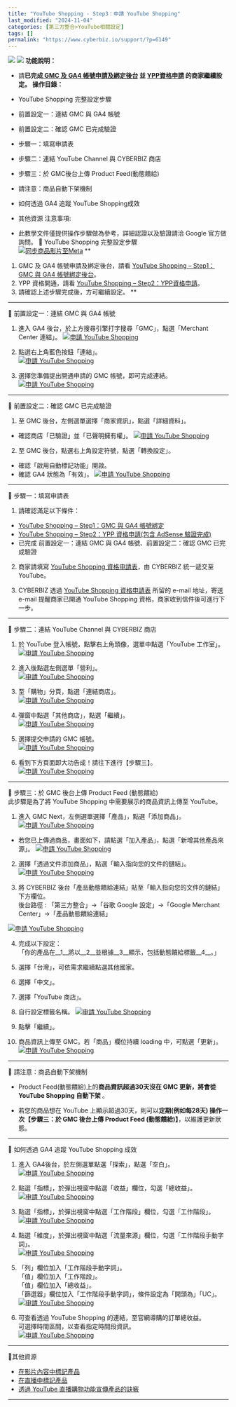 ```yaml
---
title: "YouTube Shopping - Step3：申請 YouTube Shopping"
last_modified: "2024-11-04"
categories: [第三方整合>YouTube相關設定]
tags: []
permalink: "https://www.cyberbiz.io/support/?p=6149"
---
```


![](https://www.cyberbiz.io/support/wp-content/uploads/適用站別.png)
[![](https://www.cyberbiz.io/support/wp-content/uploads/台灣站.png)](https://www.cyberbiz.io/support/?page_id=2490)
**功能說明：**  

* 請**已完成[ GMC 及 GA4 帳號申請及綁定後台](https://www.cyberbiz.io/support/?p=6118) 並 [YPP資格申請](https://www.cyberbiz.io/support/?p=1979) 的商家繼續設定。**
**操作目錄：**

* YouTube Shopping 完整設定步驟
* 前置設定一：連結 GMC 與 GA4 帳號
* 前置設定二：確認 GMC 已完成驗證
* 步驟一：填寫申請表
* 步驟二：連結 YouTube Channel 與 CYBERBIZ 商店
* 步驟三：於 GMC後台上傳 Product Feed(動態饋給)
* 請注意：商品自動下架機制
* 如何透過 GA4 追蹤 YouTube Shopping成效
* 其他資源
注意事項:  

* 此教學文件僅提供操作步驟做為參考，詳細認證以及驗證請洽 Google 官方做詢問。
📌 YouTube Shopping 完整設定步驟  
[![同步商品影片至Meta](https://www.cyberbiz.io/support/wp-content/uploads/YouTube-Shopping設定說明02.png)](https://www.cyberbiz.io/support/wp-content/uploads/YouTube-Shopping設定說明02.png) **

1. GMC 及 GA4 帳號申請及綁定後台，請看 [YouTube Shopping – Step1：GMC 與 GA4 帳號綁定後台](https://www.cyberbiz.io/support/?p=6118)。
2. YPP 資格開通，請看 [YouTube Shopping – Step2：YPP資格申請](https://www.cyberbiz.io/support/?p=1979)。
3. 請確認上述步驟完成後，方可繼續設定。
**

* * *

📌 前置設定一：連結 GMC 與 GA4 帳號  

1. 進入 GA4 後台，於上方搜尋引擎打字搜尋「GMC」，點選「Merchant Center 連結」。 [![申請 YouTube Shopping](https://www.cyberbiz.io/support/wp-content/uploads/申請-YouTube-Shopping01.png)](https://www.cyberbiz.io/support/wp-content/uploads/申請-YouTube-Shopping01.png)


2. 點選右上角藍色按鈕「連結」。  
[![申請 YouTube Shopping](https://www.cyberbiz.io/support/wp-content/uploads/申請-YouTube-Shopping02.png)](https://www.cyberbiz.io/support/wp-content/uploads/申請-YouTube-Shopping02.png)

3. 選擇您準備提出開通申請的 GMC 帳號，即可完成連結。  
[![申請 YouTube Shopping](https://www.cyberbiz.io/support/wp-content/uploads/申請YouTubeShopping09.png)](https://www.cyberbiz.io/support/wp-content/uploads/申請YouTubeShopping09.png)

* * *

📌 前置設定二：確認 GMC 已完成驗證  

1. 至 GMC 後台，左側選單選擇「商家資訊」，點選「詳細資料」。 
* 確認商店「已驗證」並「已聲明擁有權」。
[![申請 YouTube Shopping](https://www.cyberbiz.io/support/wp-content/uploads/申請YouTubeShopping23.png)](https://www.cyberbiz.io/support/wp-content/uploads/申請YouTubeShopping23.png)



2. 至 GMC 後台，點選右上角設定符號，點選「轉換設定」。  

* 確認「啟用自動標記功能」開啟。
* 確認 GA4 狀態為「有效」。
[![申請 YouTube Shopping](https://www.cyberbiz.io/support/wp-content/uploads/申請YouTubeShopping16.png)](https://www.cyberbiz.io/support/wp-content/uploads/申請YouTubeShopping16.png)

* * *

📌 步驟一：填寫申請表  

1. 請確認滿足以下條件：  

* [YouTube Shopping – Step1：GMC 與 GA4 帳號綁定](https://www.cyberbiz.io/support/?p=6118)
* [YouTube Shopping – Step2：YPP 資格申請(包含 AdSense 驗證完成)](https://www.cyberbiz.io/support/?p=1979)
* 已完成 前置設定一：連結 GMC 與 GA4 帳號、前置設定二：確認 GMC 已完成驗證


2. 商家請填寫 [YouTube Shopping 資格申請表](https://docs.google.com/forms/d/e/1FAIpQLSeC92YTZOl0E-SO03SAv-QF_rRaWXNWdYLABZXEFwnfeXhzdQ/viewform)，由 CYBERBIZ 統一遞交至 YouTube。


3. CYBERBIZ 透過 [YouTube Shopping 資格申請表](https://docs.google.com/forms/d/e/1FAIpQLSeC92YTZOl0E-SO03SAv-QF_rRaWXNWdYLABZXEFwnfeXhzdQ/viewform) 所留的 e-mail 地址，寄送 e-mail 提醒商家已開通 YouTube Shopping 資格，商家收到信件後可進行下一步。

* * *

📌 步驟二：連結 YouTube Channel 與 CYBERBIZ 商店  

1. 於 YouTube 登入帳號，點擊右上角頭像，選單中點選「YouTube 工作室」。  
[![申請 YouTube Shopping](https://www.cyberbiz.io/support/wp-content/uploads/申請-YouTube-Shopping03.png)](https://www.cyberbiz.io/support/wp-content/uploads/申請-YouTube-Shopping03.png)



2. 進入後點選左側選單「營利」。  
[![申請 YouTube Shopping](https://www.cyberbiz.io/support/wp-content/uploads/申請-YouTube-Shopping04.png)](https://www.cyberbiz.io/support/wp-content/uploads/申請-YouTube-Shopping04.png)



3. 至「購物」分頁，點選「連結商店」。  
[![申請 YouTube Shopping](https://www.cyberbiz.io/support/wp-content/uploads/申請-YouTube-Shopping05.png)](https://www.cyberbiz.io/support/wp-content/uploads/申請-YouTube-Shopping05.png)

4. 彈窗中點選「其他商店」，點選「繼續」。  
[![申請 YouTube Shopping](https://www.cyberbiz.io/support/wp-content/uploads/申請-YouTube-Shopping06.png)](https://www.cyberbiz.io/support/wp-content/uploads/申請-YouTube-Shopping06.png)

5. 選擇提交申請的 GMC 帳號。  
[![申請 YouTube Shopping](https://www.cyberbiz.io/support/wp-content/uploads/申請-YouTube-Shopping07.png)](https://www.cyberbiz.io/support/wp-content/uploads/申請-YouTube-Shopping07.png)

6. 看到下方頁面即大功告成！請往下進行【步驟三】。  
[![申請 YouTube Shopping](https://www.cyberbiz.io/support/wp-content/uploads/申請-YouTube-Shopping08.png)](https://www.cyberbiz.io/support/wp-content/uploads/申請-YouTube-Shopping08.png)

* * *

📌 步驟三：於 GMC 後台上傳 Product Feed (動態饋給)  
此步驟是為了將 YouTube Shopping 中需要展示的商品資訊上傳至 YouTube。  


1. 進入 GMC Next，左側選單選擇「產品」，點選「添加商品」。  
[![申請 YouTube Shopping](https://www.cyberbiz.io/support/wp-content/uploads/申請YouTubeShopping10.png)](https://www.cyberbiz.io/support/wp-content/uploads/申請YouTubeShopping10.png)  

* 若您已上傳過商品，畫面如下，請點選「加入產品」，點選「新增其他產品來源」。 [![申請 YouTube Shopping](https://www.cyberbiz.io/support/wp-content/uploads/申請YouTubeShopping13.png)](https://www.cyberbiz.io/support/wp-content/uploads/申請YouTubeShopping13.png)  

2. 選擇「透過文件添加商品」，點選「輸入指向您的文件的鏈結」。  
[![申請 YouTube Shopping](https://www.cyberbiz.io/support/wp-content/uploads/申請YouTubeShopping11.png)](https://www.cyberbiz.io/support/wp-content/uploads/申請YouTubeShopping11.png)

3. 將 CYBERBIZ 後台「產品動態饋給連結」貼至「輸入指向您的文件的鏈結」下方欄位。  
後台路徑 :  「第三方整合」→「谷歌 Google 設定」→「Google Merchant Center」→「產品動態饋給連結」


[![申請 YouTube Shopping](https://www.cyberbiz.io/support/wp-content/uploads/申請YouTubeShopping12.png)](https://www.cyberbiz.io/support/wp-content/uploads/申請YouTubeShopping12.png)

4. 完成以下設定：  
「你的產品在__1__將以__2__並根據__3__顯示，包括動態饋給標籤__4__。」  

1. 選擇「台灣」，可依需求繼續點選其他國家。
2. 選擇「中文」。
3. 選擇「YouTube 商店」。
4. 自行設定標籤名稱。
[![申請 YouTube Shopping](https://www.cyberbiz.io/support/wp-content/uploads/申請YouTubeShopping14.png)](https://www.cyberbiz.io/support/wp-content/uploads/申請YouTubeShopping14.png)

5. 點擊「繼續」。 


6. 商品資訊上傳至 GMC。若「商品」欄位持續 loading 中，可點選「更新」。  
[![申請 YouTube Shopping](https://www.cyberbiz.io/support/wp-content/uploads/申請YouTubeShopping15.png)](https://www.cyberbiz.io/support/wp-content/uploads/申請YouTubeShopping15.png)

* * *

📌 請注意：商品自動下架機制  

* Product Feed(動態饋給)上的**商品資訊超過30天沒在 GMC 更新，將會從 YouTube Shopping 自動下架** 。


* 若您的商品想在 YouTube 上顯示超過30天，則可以**定期(例如每28天) 操作一次【步驟三：於 GMC 後台上傳 Product Feed (動態饋給)】**，以維護更新狀態。

* * *

📌 如何透過 GA4 追蹤 YouTube Shopping 成效  

1. 進入 GA4後台，於左側選單點選「探索」，點選「空白」。  
[![申請 YouTube Shopping](https://www.cyberbiz.io/support/wp-content/uploads/申請YouTubeShopping17.png)](https://www.cyberbiz.io/support/wp-content/uploads/申請YouTubeShopping17.png)



2. 點選「指標」，於彈出視窗中點選「收益」欄位，勾選「總收益」。  
[![申請 YouTube Shopping](https://www.cyberbiz.io/support/wp-content/uploads/申請YouTubeShopping18.png)](https://www.cyberbiz.io/support/wp-content/uploads/申請YouTubeShopping18.png)



3. 點選「指標」，於彈出視窗中點選「工作階段」欄位，勾選「工作階段」。  
[![申請 YouTube Shopping](https://www.cyberbiz.io/support/wp-content/uploads/申請YouTubeShopping19.png)](https://www.cyberbiz.io/support/wp-content/uploads/申請YouTubeShopping19.png)



4. 點選「維度」，於彈出視窗中點選「流量來源」欄位，勾選「工作階段手動字詞」。  
[![申請 YouTube Shopping](https://www.cyberbiz.io/support/wp-content/uploads/申請YouTubeShopping20.png)](https://www.cyberbiz.io/support/wp-content/uploads/申請YouTubeShopping20.png)



5. 「列」欄位加入「工作階段手動字詞」。  
「值」欄位加入「工作階段」。  
「值」欄位加入「總收益」。  
「篩選器」欄位加入「工作階段手動字詞」，條件設定為「開頭為」「UC」。  
[![申請 YouTube Shopping](https://www.cyberbiz.io/support/wp-content/uploads/申請YouTubeShopping21.png)](https://www.cyberbiz.io/support/wp-content/uploads/申請YouTubeShopping21.png)



6. 可查看透過 YouTube Shopping 的連結，至官網導購的訂單總收益。  
可選擇時間區間，以查看指定時間段資訊。  
[![申請 YouTube Shopping](https://www.cyberbiz.io/support/wp-content/uploads/申請YouTubeShopping22.png)](https://www.cyberbiz.io/support/wp-content/uploads/申請YouTubeShopping22.png)



* * *

📌其他資源  

* [在影片內容中標記產品](https://support.google.com/youtube/answer/10191533)
* [在直播中標記產品](https://support.google.com/youtube/answer/12299016)
* [透過 YouTube 直播購物功能宣傳產品的訣竅](https://support.google.com/merchants/answer/12375318)

* * *

